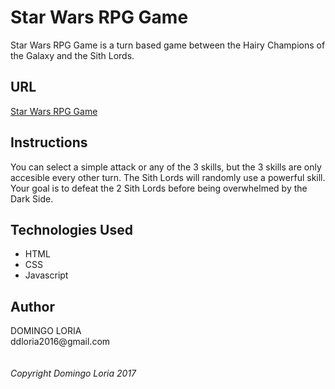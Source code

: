 # Star Wars RPG Game

Star Wars RPG Game is a turn based game between the Hairy Champions of the Galaxy and the Sith Lords.

## URL 

[Star Wars RPG Game](https://djrloria.github.io/Star-Wars-RPG-Game/)

## Instructions

You can select a simple attack or any of the 3 skills, but the 3 skills are only accesible every other turn. The Sith Lords will randomly use a powerful skill. Your goal is to defeat the 2 Sith Lords before being overwhelmed by the Dark Side.

## Technologies Used

- HTML
- CSS
- Javascript

## Author
  
 DOMINGO LORIA
 <br />
 ddloria2016<span>@</span>gmail.com
 <br />
 <br />  
 _Copyright Domingo Loria 2017_
